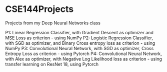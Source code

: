 # CSE144Projects
Projects from my Deep Neural Networks class

P1: Linear Regression Classifier, with Gradient Descent as optimizer and MSE Loss as criterion
    - using NumPy
P2: Logistic Regression Classifier, with SGD as optimizer, and Binary Cross entropy loss as criterion
    - using NumPy
P3: Convolutional Neural Network, with SGD as optimizer, Cross Entropy Loss as criterion
    - using Pytorch
P4: Convolutional Neural Network, with Alex as optimizer, with Negative Log Likelihood loss as criterion
    - using transfer learning on ResNet 18, using Pytorch
